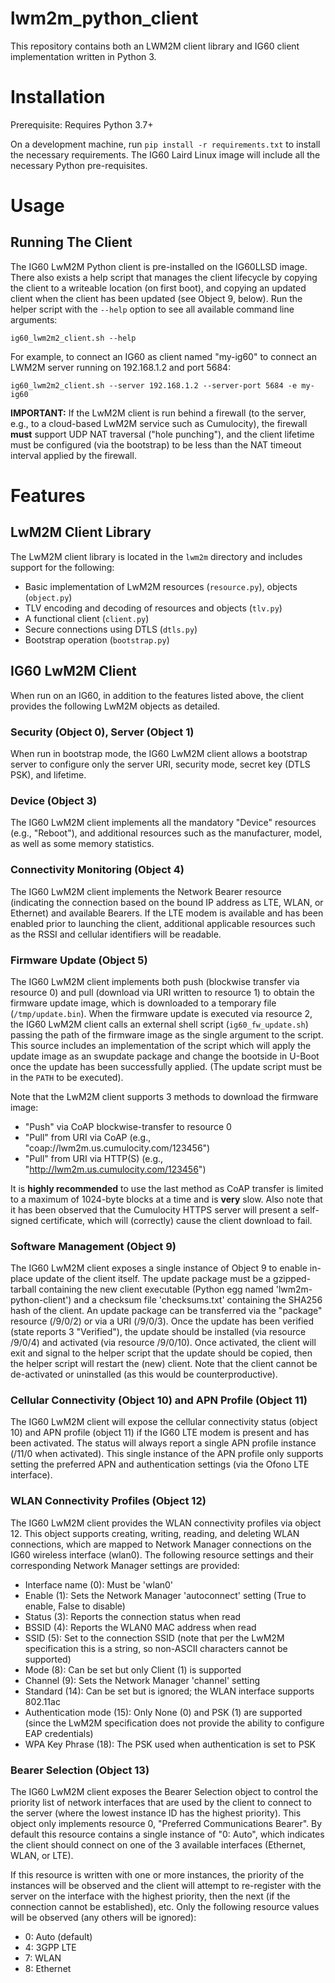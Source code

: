 # lwm2m_python_client

This repository contains both an LWM2M client library and IG60 client implementation written in Python 3.

# Installation

Prerequisite: Requires Python 3.7+

On a development machine, run ``pip install -r requirements.txt`` to install the necessary requirements.
The IG60 Laird Linux image will include all the necessary Python pre-requisites.

# Usage

## Running The Client

The IG60 LwM2M Python client is pre-installed on the IG60LLSD image.  There
also exists a help script that manages the client lifecycle by copying
the client to a writeable location (on first boot), and copying an updated
client when the client has been updated (see Object 9, below).  Run the
helper script with the ``--help`` option to see all available command
line arguments:

    ig60_lwm2m2_client.sh --help

For example, to connect an IG60 as client named "my-ig60" to
connect an LWM2M server running on 192.168.1.2 and port 5684:

    ig60_lwm2m2_client.sh --server 192.168.1.2 --server-port 5684 -e my-ig60

**IMPORTANT:** If the LwM2M client is run behind a firewall (to the server, e.g., to a cloud-based
LwM2M service such as Cumulocity), the firewall **must** support UDP NAT traversal ("hole punching"),
and the client lifetime must be configured (via the bootstrap) to be less than the NAT timeout interval
applied by the firewall.

# Features
## LwM2M Client Library
The LwM2M client library is located in the ``lwm2m`` directory and includes support for the following:

* Basic implementation of LwM2M resources  (```resource.py```), objects (``object.py``)
* TLV encoding and decoding of resources and objects (``tlv.py``)
* A functional client (``client.py``)
* Secure connections using DTLS (``dtls.py``)
* Bootstrap operation (``bootstrap.py``)

## IG60 LwM2M Client
When run on an IG60, in addition to the features listed above, the client provides the following LwM2M
objects as detailed.

### Security (Object 0), Server (Object 1)
When run in bootstrap mode, the IG60 LwM2M client allows a bootstrap server to configure only the
server URI, security mode, secret key (DTLS PSK), and lifetime.

### Device (Object 3)
The IG60 LwM2M client implements all the mandatory "Device" resources (e.g., "Reboot"), and additional
resources such as the manufacturer, model, as well as some memory statistics.

### Connectivity Monitoring (Object 4)
The IG60 LwM2M client implements the Network Bearer resource (indicating the connection based on the
bound IP address as LTE, WLAN, or Ethernet) and available Bearers.  If the LTE modem is available and has
been enabled prior to launching the client, additional applicable resources such as the RSSI and cellular
identifiers will be readable.

### Firmware Update (Object 5)
The IG60 LwM2M client implements both push (blockwise transfer via resource 0) and pull (download
via URI written to resource 1) to obtain the firmware update image, which is downloaded to a temporary
file (``/tmp/update.bin``).  When the firmware update is executed via resource 2, the IG60 LwM2M client
calls an external shell script (``ig60_fw_update.sh``) passing the path of the firmware image as the
single argument to the script.  This source includes an implementation of the script which will apply
the update image as an swupdate package and change the bootside in U-Boot once the update has
been successfully applied.  (The update script must be in the ``PATH`` to be executed).

Note that the LwM2M client supports 3 methods to download the firmware image:
- "Push" via CoAP blockwise-transfer to resource 0
- "Pull" from URI via CoAP (e.g., "coap://lwm2m.us.cumulocity.com/123456")
- "Pull" from URI via HTTP(S) (e.g., "http://lwm2m.us.cumulocity.com/123456")

It is **highly recommended** to use the last method as CoAP transfer is limited to a maximum
of 1024-byte blocks at a time and is **very** slow.  Also note that it has been observed that
the Cumulocity HTTPS server will present a self-signed certificate, which will (correctly)
cause the client download to fail.

### Software Management (Object 9)
The IG60 LwM2M client exposes a single instance of Object 9 to enable
in-place update of the client itself.  The update package must be a
gzipped-tarball containing the new client executable (Python egg named
'lwm2m-python-client') and a checksum file 'checksums.txt' containing the
SHA256 hash of the client.  An update package can be transferred via
the "package" resource (/9/0/2) or via a URI (/9/0/3).  Once the
update has been verified (state reports 3 "Verified"), the update should
be installed (via resource /9/0/4) and activated (via resource /9/0/10).
Once activated, the client will exit and signal to the helper script
that the update should be copied, then the helper script will restart
the (new) client.  Note that the client cannot be de-activated or
uninstalled (as this would be counterproductive).

### Cellular Connectivity (Object 10) and APN Profile (Object 11)
The IG60 LwM2M client will expose the cellular connectivity status (object 10) and APN profile (object 11)
if the IG60 LTE modem is present and has been activated.  The status will always report a single APN profile
instance (/11/0 when activated).  This single instance of the APN profile only supports setting the
preferred APN and authentication settings (via the Ofono LTE interface).

### WLAN Connectivity Profiles (Object 12)
The IG60 LwM2M client provides the WLAN connectivity profiles via object 12.  This object supports
creating, writing, reading, and deleting WLAN connections, which are mapped to Network Manager connections
on the IG60 wireless interface (wlan0).  The following resource settings and their corresponding Network
Manager settings are provided:
* Interface name (0): Must be 'wlan0'
* Enable (1): Sets the Network Manager 'autoconnect' setting (True to enable, False to disable)
* Status (3): Reports the connection status when read
* BSSID (4): Reports the WLAN0 MAC address when read
* SSID (5): Set to the connection SSID (note that per the LwM2M specification this is a string, so non-ASCII characters cannot be supported)
* Mode (8): Can be set but only Client (1) is supported
* Channel (9): Sets the Network Manager 'channel' setting
* Standard (14): Can be set but is ignored; the WLAN interface supports 802.11ac
* Authentication mode (15): Only None (0) and PSK (1) are supported (since the LwM2M specification does not provide the ability to configure EAP credentials)
* WPA Key Phrase (18): The PSK used when authentication is set to PSK

### Bearer Selection (Object 13)
The IG60 LwM2M client exposes the Bearer Selection object to control
the priority list of network interfaces that are used by the client
to connect to the server (where the lowest instance ID has the
highest priority).  This object only implements resource 0,
"Preferred Communications Bearer".  By default this resource contains
a single instance of "0: Auto", which indicates the client should
connect on one of the 3 available interfaces (Ethernet, WLAN, or
LTE).

If this resource is written with one or more instances, the priority of
the instances will be observed and the client will attempt to re-register
with the server on the interface with the highest priority, then the
next (if the connection cannot be established), etc.  Only the following
resource values will be observed (any others will be ignored):

* 0: Auto (default)
* 4: 3GPP LTE
* 7: WLAN
* 8: Ethernet
